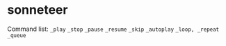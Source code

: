 # sonneteer
Command list:
  `_play`
  `_stop`
  `_pause`
  `_resume`
  `_skip`
  `_autoplay`
  `_loop, _repeat`
  `_queue`

